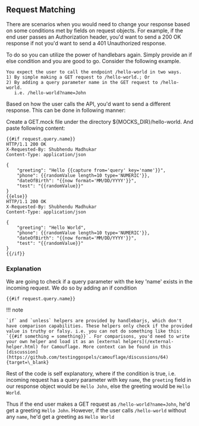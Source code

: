 ## Request Matching

There are scenarios when you would need to change your response based on some conditions met by fields on request objects. For example, if the end user passes an Authorization header, you'd want to send a 200 OK response if not you'd want to send a 401 Unauthorized response.

To do so you can utilize the power of handlebars again. Simply provide an if else condition and you are good to go. Consider the following example.

```
You expect the user to call the endpoint /hello-world in two ways.
1) By simple making a GET request to /hello-world.; Or
2) By adding a query parameter name in the GET request to /hello-world.
   i.e. /hello-world?name=John
```

Based on how the user calls the API, you'd want to send a different
response. This can be done in following manner:

Create a GET.mock file under the directory ${MOCKS_DIR}/hello-world. And paste following content:

```
{{#if request.query.name}}
HTTP/1.1 200 OK
X-Requested-By: Shubhendu Madhukar
Content-Type: application/json

{
    "greeting": "Hello {{capture from='query' key='name'}}",
    "phone": {{randomValue length=10 type='NUMERIC'}},
    "dateOfBirth": "{{now format='MM/DD/YYYY'}}",
    "test": "{{randomValue}}"
}
{{else}}
HTTP/1.1 200 OK
X-Requested-By: Shubhendu Madhukar
Content-Type: application/json

{
    "greeting": "Hello World",
    "phone": {{randomValue length=10 type='NUMERIC'}},
    "dateOfBirth": "{{now format='MM/DD/YYYY'}}",
    "test": "{{randomValue}}"
}
{{/if}}
```

### Explanation

We are going to check if a query parameter with the key 'name' exists in the incoming request. We do so by adding an if condition

```
{{#if request.query.name}}
```

!!! note

    `if` and `unless` helpers are provided by handlebarjs, which don't have comparison capabilities. These helpers only check if the provided value is truthy or falsy. i.e. you can not do something like this: `{{#if something = something}}`. For comparisons, you'd need to write your own helper and load it as an [external helpers](/external-helper.html) for Camouflage. More context can be found in this [discussion](https://github.com/testinggospels/camouflage/discussions/64){target=\_blank}

Rest of the code is self explanatory, where if the condition is true, i.e. incoming request has a query parameter with key `name`, the `greeting` field in our response object would be `Hello John`, else the greeting would be `Hello World`.

Thus if the end user makes a GET request as `/hello-world?name=John`, he'd get a greeting `Hello John`. However, if the user calls `/hello-world` without any `name`, he'd get a greeting as `Hello World`

